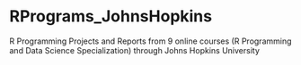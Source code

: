 # RPrograms_JohnsHopkins
R Programming Projects and Reports from 9 online courses (R Programming and Data Science Specialization) through Johns Hopkins University
